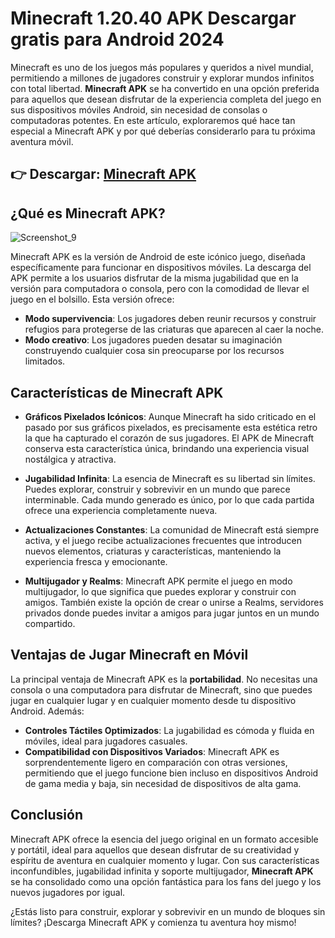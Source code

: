 #  Minecraft 1.20.40 APK  Descargar gratis para Android 2024 

Minecraft es uno de los juegos más populares y queridos a nivel mundial, permitiendo a millones de jugadores construir y explorar mundos infinitos con total libertad. **Minecraft APK** se ha convertido en una opción preferida para aquellos que desean disfrutar de la experiencia completa del juego en sus dispositivos móviles Android, sin necesidad de consolas o computadoras potentes. En este artículo, exploraremos qué hace tan especial a Minecraft APK y por qué deberías considerarlo para tu próxima aventura móvil.
##  👉 Descargar:  [Minecraft APK ](https://shorturl.at/gP9lt)
## ¿Qué es Minecraft APK?
![Screenshot_9](https://github.com/user-attachments/assets/5cd0831a-99c1-47bb-b7b2-8820a5c5cd60)

Minecraft APK es la versión de Android de este icónico juego, diseñada específicamente para funcionar en dispositivos móviles. La descarga del APK permite a los usuarios disfrutar de la misma jugabilidad que en la versión para computadora o consola, pero con la comodidad de llevar el juego en el bolsillo. Esta versión ofrece:

- **Modo supervivencia**: Los jugadores deben reunir recursos y construir refugios para protegerse de las criaturas que aparecen al caer la noche.
- **Modo creativo**: Los jugadores pueden desatar su imaginación construyendo cualquier cosa sin preocuparse por los recursos limitados.

## Características de Minecraft APK

- **Gráficos Pixelados Icónicos**: Aunque Minecraft ha sido criticado en el pasado por sus gráficos pixelados, es precisamente esta estética retro la que ha capturado el corazón de sus jugadores. El APK de Minecraft conserva esta característica única, brindando una experiencia visual nostálgica y atractiva.

- **Jugabilidad Infinita**: La esencia de Minecraft es su libertad sin límites. Puedes explorar, construir y sobrevivir en un mundo que parece interminable. Cada mundo generado es único, por lo que cada partida ofrece una experiencia completamente nueva.

- **Actualizaciones Constantes**: La comunidad de Minecraft está siempre activa, y el juego recibe actualizaciones frecuentes que introducen nuevos elementos, criaturas y características, manteniendo la experiencia fresca y emocionante.

- **Multijugador y Realms**: Minecraft APK permite el juego en modo multijugador, lo que significa que puedes explorar y construir con amigos. También existe la opción de crear o unirse a Realms, servidores privados donde puedes invitar a amigos para jugar juntos en un mundo compartido.

## Ventajas de Jugar Minecraft en Móvil

La principal ventaja de Minecraft APK es la **portabilidad**. No necesitas una consola o una computadora para disfrutar de Minecraft, sino que puedes jugar en cualquier lugar y en cualquier momento desde tu dispositivo Android. Además:

- **Controles Táctiles Optimizados**: La jugabilidad es cómoda y fluida en móviles, ideal para jugadores casuales.
- **Compatibilidad con Dispositivos Variados**: Minecraft APK es sorprendentemente ligero en comparación con otras versiones, permitiendo que el juego funcione bien incluso en dispositivos Android de gama media y baja, sin necesidad de dispositivos de alta gama.

## Conclusión

Minecraft APK ofrece la esencia del juego original en un formato accesible y portátil, ideal para aquellos que desean disfrutar de su creatividad y espíritu de aventura en cualquier momento y lugar. Con sus características inconfundibles, jugabilidad infinita y soporte multijugador, **Minecraft APK** se ha consolidado como una opción fantástica para los fans del juego y los nuevos jugadores por igual. 

¿Estás listo para construir, explorar y sobrevivir en un mundo de bloques sin límites? ¡Descarga Minecraft APK y comienza tu aventura hoy mismo!
